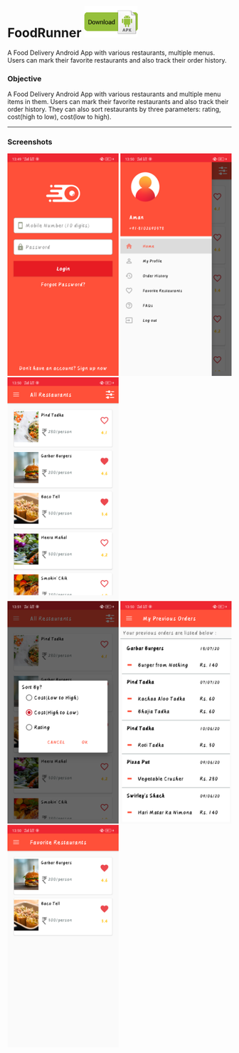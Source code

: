 # FoodRunner <a href="https://github.com/amanr11314/FoodRunner/releases/download/v1.0/FoodRunner.apk" target="blank"> <img src="/screenshots/download-apk.png" width="120"  title="Download apk"> </a>
A Food Delivery Android App with various restaurants, multiple menus. Users can mark their favorite restaurants and also track their order history.

<h3>Objective</h3> 
A Food Delivery Android App with various restaurants and multiple menu items in them. Users can mark their favorite restaurants and also track their order history. They can also sort restaurants by three parameters: rating, cost(high to low), cost(low to high).

***

<h3>Screenshots</h3>

<div class="row">
      <img src="/screenshots/Login.png" width="250" title="Login">
      <img src="/screenshots/Drawer.png" width="250" title="Menu Drawer">     
      <img src="/screenshots/AllRestaurants.png" width="250" title="All Restaurants">
</div>

<div class="row">
      <img src="/screenshots/SORTING.png" width="250" title="Sorting Menu">
      <img src="/screenshots/Orders.png" width="250" title="Order History">
      <img src="screenshots/FavoriteRestaurants.png" width="250" title="Favorite Restaurants">
</div>
